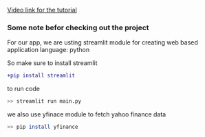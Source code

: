 [Video link for the tutorial](https://www.youtube.com/results?search_query=12+data+science+apps+)

### Some note befor checking out the project

For our app, we are usting streamlit module for creating web based application
language: python

So make sure to install streamlit
```diff
+pip install streamlit
```
to run code
```bash
>> streamlit run main.py
```

we also use yfinace module to fetch yahoo finance data
```bash
>> pip install yfinance
```
